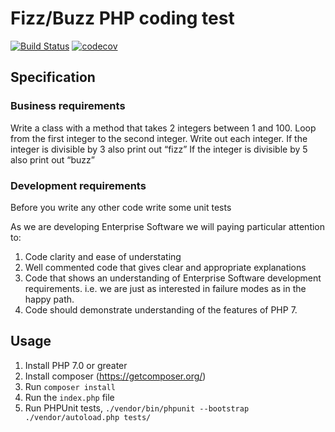 # Fizz/Buzz PHP coding test
[![Build Status](https://travis-ci.org/ellllllen/fizz-buzz.svg?branch=master)](https://travis-ci.com/ellllllen/fizz-buzz)
[![codecov](https://codecov.io/gh/ellllllen/fizz-buzz/branch/master/graph/badge.svg)](https://codecov.io/gh/ellllllen/fizz-buzz)

## Specification

### Business requirements
Write a class with a method that takes 2 integers between 1 and 100.
Loop from the first integer to the second integer.
Write out each integer.
If the integer is divisible by 3 also print out “fizz”
If the integer is divisible by 5 also print out “buzz”

### Development requirements
Before you write any other code write some unit tests

As we are developing Enterprise Software we will paying particular attention to:
1. Code clarity and ease of understating
2. Well commented code that gives clear and appropriate explanations
3. Code that shows an understanding of Enterprise Software development
requirements. i.e. we are just as interested in failure modes as in
the happy path.
4. Code should demonstrate understanding of the features of PHP 7.

## Usage
1. Install PHP 7.0 or greater
2. Install composer (https://getcomposer.org/)
3. Run `composer install`
4. Run the `index.php` file
5. Run PHPUnit tests, `./vendor/bin/phpunit --bootstrap ./vendor/autoload.php tests/`
